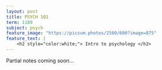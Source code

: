 ```yaml
---
layout: post
title: PSYCH 101
term: 1189
subject: psych
feature_image: "https://picsum.photos/2560/600?image=875"
feature_text: |
    <h2 style="color:white;"> Intro to psychology </h2>
---
```


Partial notes coming soon...
